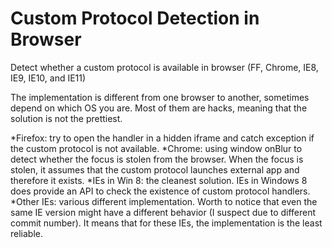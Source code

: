 # Custom Protocol Detection in Browser
Detect whether a custom protocol is available in browser (FF, Chrome, IE8, IE9, IE10, and IE11)

The implementation is different from one browser to another, sometimes depend on which OS you are. Most of them are hacks, meaning that the solution is not the prettiest.

*Firefox: try to open the handler in a hidden iframe and catch exception if the custom protocol is not available.
*Chrome: using window onBlur to detect whether the focus is stolen from the browser. When the focus is stolen, it assumes that the custom protocol launches external app and therefore it exists.
*IEs in Win 8: the cleanest solution. IEs in Windows 8 does provide an API to check the existence of custom protocol handlers.
*Other IEs: various different implementation. Worth to notice that even the same IE version might have a different behavior (I suspect due to different commit number). It means that for these IEs, the implementation is the least reliable.
